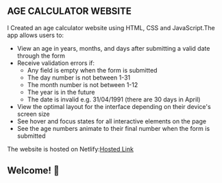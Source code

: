## AGE CALCULATOR WEBSITE


I Created an age calculator website using HTML, CSS and JavaScript.The app allows users to:


- View an age in years, months, and days after submitting a valid date through the form
- Receive validation errors if:
  - Any field is empty when the form is submitted
  - The day number is not between 1-31
  - The month number is not between 1-12
  - The year is in the future
  - The date is invalid e.g. 31/04/1991 (there are 30 days in April)
- View the optimal layout for the interface depending on their device's screen size
- See hover and focus states for all interactive elements on the page
- See the age numbers animate to their final number when the form is submitted


The website is hosted on Netlify:[Hosted Link](wanjikode-age-calculator.netlify.app)
 



## Welcome! 👋




